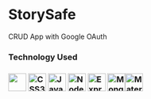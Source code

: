 # StorySafe
CRUD App with Google OAuth


<h3>Technology Used<h3>

<p align="left">
<a href="https://handlebarsjs.com/" target="_blank"><img src="https://user-images.githubusercontent.com/98185555/183270433-6de098ed-fe12-43e4-bb25-a66072fca75b.png" width="36px" height="36px"></a>
<a href="https://www.w3.org/TR/CSS/#css" target="_blank" rel="noreferrer"><img src="https://raw.githubusercontent.com/danielcranney/readme-generator/main/public/icons/skills/css3-colored.svg" width="36" height="36" alt="CSS3" /></a>
<a href="https://developer.mozilla.org/en-US/docs/Web/JavaScript" target="_blank" rel="noreferrer"><img src="https://raw.githubusercontent.com/danielcranney/readme-generator/main/public/icons/skills/javascript-colored.svg" width="36" height="36" alt="JavaScript" /></a>
<a href="https://nodejs.org/en/" target="_blank" rel="noreferrer"><img src="https://raw.githubusercontent.com/danielcranney/readme-generator/main/public/icons/skills/nodejs-colored.svg" width="36" height="36" alt="NodeJS" /></a>
<a href="https://expressjs.com/" target="_blank" rel="noreferrer"><img src="https://raw.githubusercontent.com/danielcranney/readme-generator/main/public/icons/skills/express-colored.svg" width="36" height="36" alt="Express" /></a>
<a href="https://www.mongodb.com/" target="_blank" rel="noreferrer"><img src="https://raw.githubusercontent.com/danielcranney/readme-generator/main/public/icons/skills/mongodb-colored.svg" width="36" height="36" alt="MongoDB" /></a><a href="https://materializecss.com/about.html" target="_blank"><img src="https://user-images.githubusercontent.com/98185555/183270245-1fbbf64b-66dc-48af-bc2f-e8f9a1104994.svg" width="36px" height="36px" alt="MaterializeCSS"></a>
</p>
